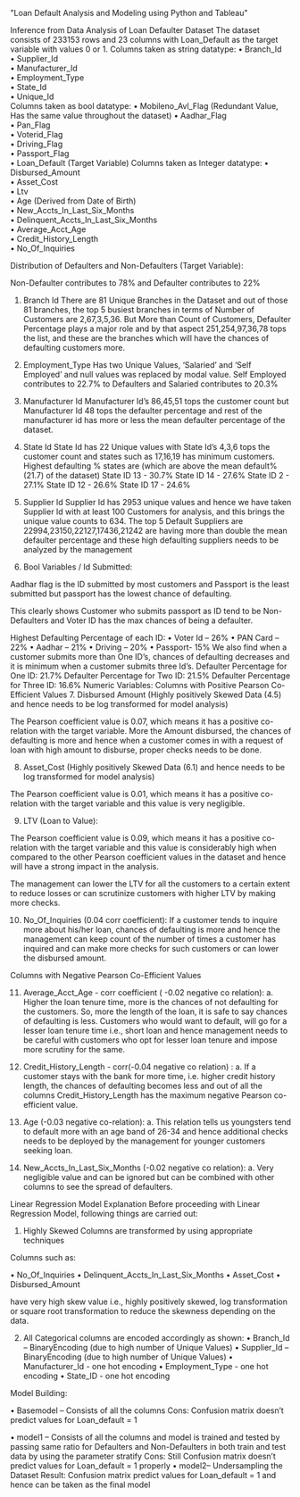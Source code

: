 "Loan Default Analysis and Modeling using Python and Tableau" 

Inference from Data Analysis of Loan Defaulter Dataset
The dataset consists of 233153 rows and 23 columns with Loan_Default as the target variable with values 0 or 1.
Columns taken as string datatype: 
•	Branch_Id                                      
•	Supplier_Id               
•	Manufacturer_Id                                
•	Employment_Type                                                        
•	State_Id    
•	Unique_Id                      
Columns taken as bool datatype: 
•	Mobileno_Avl_Flag (Redundant Value, Has the same value throughout the dataset)
•	Aadhar_Flag                                      
•	Pan_Flag                                         
•	Voterid_Flag                                     
•	Driving_Flag                                     
•	Passport_Flag                                    
•	Loan_Default (Target Variable)
Columns taken as Integer datatype:
•	Disbursed_Amount                                
•	Asset_Cost                                      
•	Ltv         
•	Age (Derived from Date of Birth)                                 
•	New_Accts_In_Last_Six_Months                    
•	Delinquent_Accts_In_Last_Six_Months             
•	Average_Acct_Age                               
•	Credit_History_Length                          
•	No_Of_Inquiries     

Distribution of Defaulters and Non-Defaulters (Target Variable): 

Non-Defaulter contributes to 78% and Defaulter contributes to 22%
                       
1.	Branch Id
There are 81 Unique Branches in the Dataset and out of those 81 branches, the top 5 busiest branches in terms of Number of Customers are 2,67,3,5,36. But More than Count of Customers, Defaulter Percentage plays a major role and by that aspect 251,254,97,36,78 tops the list, and these are the branches which will have the chances of defaulting customers more.

2.	Employment_Type
Has two Unique Values, ‘Salaried’ and ‘Self Employed’ and null values was replaced by modal value. Self Employed contributes to 22.7% to Defaulters and Salaried contributes to 20.3%

3.	Manufacturer Id
Manufacturer Id’s 86,45,51 tops the customer count but Manufacturer Id 48 tops the defaulter percentage and rest of the manufacturer id has more or less the mean defaulter percentage of the dataset.

4.	State Id 
State Id has 22 Unique values with State Id’s 4,3,6 tops the customer count and states such as 17,16,19 has minimum customers.
Highest defaulting % states are (which are above the mean default% (21.7) of the dataset)
State ID 13 - 30.7%
State ID 14 - 27.6%
State ID 2 - 27.1%
State ID 12 - 26.6%
State ID 17 - 24.6%


5.	Supplier Id
Supplier Id has 2953 unique values and hence we have taken Supplier Id with at least 100 Customers for analysis, and this brings the unique value counts to 634.
The top 5 Default Suppliers are 22994,23150,22127,17436,21242 are having more than double the mean defaulter percentage and these high defaulting suppliers needs to be analyzed by the management

6.	Bool Variables / Id Submitted:

Aadhar flag is the ID submitted by most customers and Passport is the least submitted but passport has the lowest chance of defaulting.

This clearly shows Customer who submits passport as ID tend to be Non-Defaulters and Voter ID has the max chances of being a defaulter.

Highest Defaulting Percentage of each ID:
•	Voter Id – 26%
•	PAN Card – 22%
•	Aadhar – 21%
•	Driving – 20%
•	Passport- 15%
We also find when a customer submits more than One ID’s, chances of defaulting decreases and it is minimum when a customer submits three Id’s.
Defaulter Percentage for One ID: 21.7%
Defaulter Percentage for Two ID: 21.5%
Defaulter Percentage for Three ID: 16.6%
Numeric Variables:
Columns with Positive Pearson Co-Efficient Values
7.	Disbursed Amount (Highly positively Skewed Data (4.5) and hence needs to be log transformed for model analysis)

The Pearson coefficient value is 0.07, which means it has a positive co-relation with the target variable. More the Amount disbursed, the chances of defaulting is more and hence when a customer comes in with a request of loan with high amount to disburse, proper checks needs to be done.


8.	Asset_Cost (Highly positively Skewed Data (6.1) and hence needs to be log transformed for model analysis)

The Pearson coefficient value is 0.01, which means it has a positive co-relation with the target variable and this value is very negligible.

9.	LTV (Loan to Value): 

The Pearson coefficient value is 0.09, which means it has a positive co-relation with the target variable and this value is considerably high when compared to the other Pearson coefficient values in the dataset and hence will have a strong impact in the analysis.

The management can lower the LTV for all the customers to a certain extent to reduce losses or can scrutinize customers with higher LTV by making more checks.

10.	No_Of_Inquiries (0.04 corr coefficient):
If a customer tends to inquire more about his/her loan, chances of defaulting is more and hence the management can keep count of the number of times a customer has inquired and can make more checks for such customers or can lower the disbursed amount.

Columns with Negative Pearson Co-Efficient Values

11.	Average_Acct_Age - corr coefficient ( -0.02 negative co relation):
a.	Higher the loan tenure time, more is the chances of not defaulting for the customers. So, more the length of the loan, it is safe to say chances of defaulting is less. Customers who would want to default, will go for a lesser loan tenure time i.e., short loan and hence management needs to be careful with customers who opt for lesser loan tenure and impose more scrutiny for the same.


12.	Credit_History_Length - corr(-0.04 negative co relation) :
a.	If a customer stays with the bank for more time, i.e. higher credit history length, the chances of defaulting becomes less and out of all the columns Credit_History_Length has the maximum negative Pearson co-efficient value.

13.	Age (-0.03 negative co-relation):
a.	This relation tells us youngsters tend to default more with an age band of 26-34 and hence additional checks needs to be deployed by the management for younger customers seeking loan.
14.	New_Accts_In_Last_Six_Months (-0.02 negative co relation):
a.	Very negligible value and can be ignored but can be combined with other columns to see the spread of defaulters.

Linear Regression Model Explanation 
Before proceeding with Linear Regression Model, following things are carried out:
1.	Highly Skewed Columns are transformed by using appropriate techniques
    
Columns such as:

•	No_Of_Inquiries
•	Delinquent_Accts_In_Last_Six_Months
•	Asset_Cost
•	Disbursed_Amount

have very high skew value i.e., highly positively skewed, log transformation or square root transformation to reduce the skewness depending on the data.

2.	All Categorical columns are encoded accordingly as shown:
•	Branch_Id – BinaryEncoding (due to high number of Unique Values)
•	Supplier_Id – BinaryEncoding (due to high number of Unique Values)
•	Manufacturer_Id - one hot encoding
•	Employment_Type - one hot encoding
•	State_ID - one hot encoding

   Model Building:

•	Basemodel – Consists of all the columns
Cons: Confusion matrix doesn’t predict values for Loan_default = 1

•	model1 – Consists of all the columns and model is trained and tested by passing same ratio for Defaulters and Non-Defaulters in both train and test data by using the parameter stratify
Cons: Still Confusion matrix doesn’t predict values for Loan_default = 1 properly
•	model2– Undersampling the Dataset
Result: Confusion matrix predict values for Loan_default = 1 and hence can be taken as the final model

















